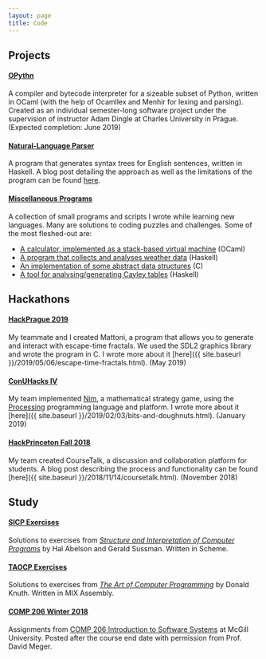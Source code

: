```yaml
---
layout: page
title: Code
---
```

## Projects

#### [OPythn](https://github.com/marcelgoh/opythn)
A compiler and bytecode interpreter for a sizeable subset of Python, written in OCaml (with the help of Ocamllex and Menhir for lexing and parsing). Created as an individual semester-long software project under the supervision of instructor Adam Dingle at Charles University in Prague. (Expected completion: June 2019)

#### [Natural-Language Parser](https://github.com/marcelgoh/nl-parser)
A program that generates syntax trees for English sentences, written in Haskell. A blog post detailing the approach as well as the limitations of the program can be found [here](https://marcelgoh.github.io/2018/08/12/naive-parser.html).

#### [Miscellaneous Programs](https://github.com/marcelgoh/misc-programs)
A collection of small programs and scripts I wrote while learning new languages. Many are solutions to coding puzzles and challenges. Some of the most fleshed-out are:
+ [A calculator, implemented as a stack-based virtual machine](https://github.com/marcelgoh/misc-programs/tree/master/ocaml/ocalc) (OCaml)
+ [A program that collects and analyses weather data](https://github.com/marcelgoh/misc-programs/tree/master/haskell/Borsuk-Ulam) (Haskell)
+ [An implementation of some abstract data structures](https://github.com/marcelgoh/misc-programs/tree/master/c/data_structures) (C)
+ [A tool for analysing/generating Cayley tables](https://github.com/marcelgoh/misc-programs/tree/master/haskell/Cayley)  (Haskell)

## Hackathons

#### [HackPrague 2019](https://github.com/mattonicorp/mattoni)
My teammate and I created Mattoni, a program that allows you to generate and interact with escape-time fractals. We used the SDL2 graphics library and wrote the program in C. I wrote more about it [here]({{ site.baseurl }}/2019/05/06/escape-time-fractals.html). (May 2019)
#### [ConUHacks IV](https://github.com/conudihedral4/nim)
My team implemented [Nim](https://en.wikipedia.org/wiki/Nim), a mathematical strategy game, using the [Processing](https://processing.org) programming language and platform. I wrote more about it [here]({{ site.baseurl }}/2019/02/03/bits-and-doughnuts.html). (January 2019)
#### [HackPrinceton Fall 2018](https://github.com/marcelgoh/hackprinceton-2018)
My team created CourseTalk, a discussion and collaboration platform for students. A blog post describing the process and functionality can be found [here]({{ site.baseurl }}/2018/11/14/coursetalk.html). (November 2018)

## Study

#### [SICP Exercises](https://github.com/marcelgoh/sicp-exercises)
Solutions to exercises from [*Structure and Interpretation of Computer Programs*](https://mitpress.mit.edu/sites/default/files/sicp/index.html) by Hal Abelson and Gerald Sussman. Written in Scheme.

#### [TAOCP Exercises](https://github.com/marcelgoh/misc-programs/tree/master/mix)
Solutions to exercises from [*The Art of Computer Programming*](https://www-cs-faculty.stanford.edu/~knuth/taocp.html) by Donald Knuth. Written in MIX Assembly.

#### [COMP 206 Winter 2018](https://github.com/marcelgoh/comp-206-winter-2018)
Assignments from [COMP 206 Introduction to Software Systems](https://www.mcgill.ca/study/2017-2018/courses/comp-206) at McGill University. Posted after the course end date with permission from Prof. David Meger.
